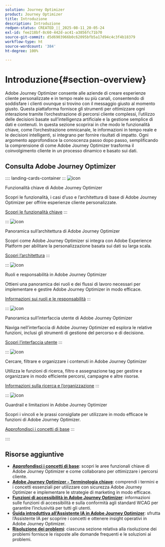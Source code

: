 ```yaml
---
solution: Journey Optimizer
product: Journey Optimizer
title: Introduzione
description: Introduzione
redpen-status: CREATED_||_2025-08-11_20-05-24
exl-id: fee218bf-8c60-442d-ac41-a3856fc71b70
source-git-commit: d5d6903966b0c62095bfb5a17d94c4c3f4b18379
workflow-type: ht
source-wordcount: '384'
ht-degree: 100%

---
```


# Introduzione{#section-overview}

Adobe Journey Optimizer consente alle aziende di creare esperienze cliente personalizzate e in tempo reale su più canali, consentendo di soddisfare i clienti ovunque si trovino con il messaggio giusto al momento giusto. Questa piattaforma fornisce gli strumenti per ottimizzare ogni interazione tramite l’orchestrazione di percorsi cliente complessi, l’utilizzo delle decisioni basate sull’intelligenza artificiale e la gestione semplice di dati e contenuti. In questa sezione scoprirai in che modo le funzionalità chiave, come l’orchestrazione omnicanale, le informazioni in tempo reale e le decisioni intelligenti, si integrano per fornire risultati di impatto. Ogni argomento approfondisce la conoscenza passo dopo passo, semplificando la comprensione di come Adobe Journey Optimizer trasforma il coinvolgimento cliente in un processo dinamico e basato sui dati.

## Consulta Adobe Journey Optimizer

:::: landing-cards-container
:::
![icon](https://cdn.experienceleague.adobe.com/icons/book.svg?lang=it)

Funzionalità chiave di Adobe Journey Optimizer

Scopri le funzionalità, i casi d’uso e l’architettura di base di Adobe Journey Optimizer per offrire esperienze cliente personalizzate.

[Scopri le funzionalità chiave](../using/start/get-started.md)
:::

:::
![icon](https://cdn.experienceleague.adobe.com/icons/code-branch.svg?lang=it)

Panoramica sull’architettura di Adobe Journey Optimizer

Scopri come Adobe Journey Optimizer si integra con Adobe Experience Platform per abilitare la personalizzazione basata sui dati su larga scala.

[Scopri l’architettura](../using/start/architecture-concepts-redpen.md)
:::

:::
![icon](https://cdn.experienceleague.adobe.com/icons/list-check.svg?lang=it)

Ruoli e responsabilità in Adobe Journey Optimizer

Ottieni una panoramica dei ruoli e dei flussi di lavoro necessari per implementare e gestire Adobe Journey Optimizer in modo efficace.

[Informazioni sui ruoli e le responsabilità](../using/start/quick-start.md)
:::

:::
![icon](https://cdn.experienceleague.adobe.com/icons/gear.svg?lang=it)

Panoramica sull’interfaccia utente di Adobe Journey Optimizer

Naviga nell’interfaccia di Adobe Journey Optimizer ed esplora le relative funzioni, inclusi gli strumenti di gestione del percorso e di decisione.

[Scopri l’interfaccia utente](../using/start/user-interface.md)
:::

:::
![icon](https://cdn.experienceleague.adobe.com/icons/circle-play.svg?lang=it)

Cercare, filtrare e organizzare i contenuti in Adobe Journey Optimizer

Utilizza le funzioni di ricerca, filtro e assegnazione tag per gestire e organizzare in modo efficiente percorsi, campagne e altre risorse.

[Informazioni sulla ricerca e l’organizzazione](../using/start/search-filter-categorize.md)
:::

:::
![icon](https://cdn.experienceleague.adobe.com/icons/puzzle-piece.svg?lang=it)

Guardrail e limitazioni in Adobe Journey Optimizer

Scopri i vincoli e le prassi consigliate per utilizzare in modo efficace le funzioni di Adobe Journey Optimizer.

[Approfondisci i concetti di base](../using/start/guardrails.md)
:::

::::


## Risorse aggiuntive

- **[Approfondisci i concetti di base](../using/start/functional-areas-redpen.md)**: scopri le aree funzionali chiave di Adobe Journey Optimizer e come collaborano per ottimizzare i percorsi cliente.
- **[Adobe Journey Optimizer - Terminologia chiave](../using/start/terminology-md-redpen.md)**: comprendi i termini e i concetti essenziali per utilizzare con sicurezza Adobe Journey Optimizer e implementare le strategie di marketing in modo efficace.
- **[Funzioni di accessibilità in Adobe Journey Optimizer](../using/start/accessibility.md)**: informazioni sulle funzioni di accessibilità e sulla conformità agli standard WCAG per garantire l’inclusività per tutti gli utenti.
- **[Guida introduttiva all’Assistente IA in Adobe Journey Optimizer](../using/start/ai-assistant.md)**: sfrutta l’Assistente IA per scoprire i concetti e ottenere insight operativi in Adobe Journey Optimizer.
- **[Risoluzione dei problemi](../using/start/troubleshooting.md)**: ciascuna sezione relativa alla risoluzione dei problemi fornisce le risposte alle domande frequenti e le soluzioni ai problemi.

